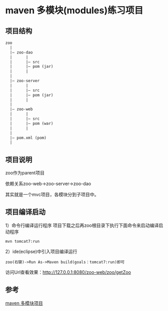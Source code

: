 # maven 多模块(modules)练习项目


## 项目结构
```html
zoo  
  |  
  |— zoo-dao
  |      |
  |      |— src
  |      |— pom (jar)
  |      |
  |
  |— zoo-server
  |      |
  |      |— src
  |      |— pom (jar)
  |      |
  |
  |— zoo-web
  |      |
  |      |— src
  |      |— pom (war)
  |      |
  |
  |— pom.xml (pom)
  |

```

## 项目说明
zoo作为parent项目

依赖关系zoo-web->zoo-server->zoo-dao

其实就是一个mvc项目，各模块分到子项目中。


## 项目编译启动

1）命令行编译运行程序
项目下载之后再zoo根目录下执行下面命令来启动编译启动程序
```
mvn tomcat7:run
```

2）ide(eclipse)中引入项目编译运行
```
zoo(右键)->Run As->Maven build(goals：tomcat7:run)即可
```



访问Url查看效果：http://127.0.0.1:8080/zoo-web/zoo/getZoo


## 参考
<a href="http://www.blogjava.net/fancydeepin/archive/2015/06/27/maven-modules.html">maven 多模块项目</a>


